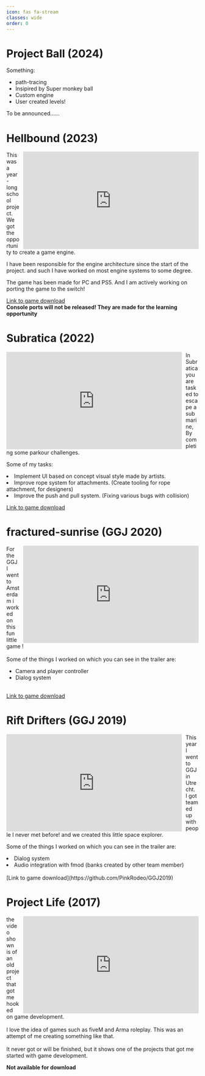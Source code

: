 ```yaml
---
icon: fas fa-stream
classes: wide
order: 0
---
```

# Project Ball (2024)
Something:
- path-tracing
- Insipired by Super monkey ball
- Custom engine
- User created levels!

To be announced......

<!---# Sbox Splatoon (2023)

This project was build in a few weeks, It was me building a gamemode on a new game creation platform by the makers of Garry's mod. 
I did this to see what is possible with their tools & and learn how they structure workflow.
They have a big focus on quick iteration time, I love how fast i can iterate on UI!

[Link to Asset party](https://asset.party/thedimin/spleef)<br/>
[Link to source code](https://github.com/TheDimin/MinimalSplatoon)
-->

# Hellbound (2023)
<div style="float: right; margin-left: 10px;">
    <iframe width="460" height="255" src="https://www.youtube.com/embed/nHJCEHkix4c?si=knCzDpLtkUQ9i0Bc" title="YouTube video player" frameborder="0" allow="accelerometer; autoplay; clipboard-write; encrypted-media; gyroscope; picture-in-picture; web-share" allowfullscreen></iframe>
</div>
This was a year-long school project.
We got the opportunity to create a game engine.

I have been responsible for the engine architecture since the start of the project.
and such I have worked on most engine systems to some degree.

The game has been made for PC and PS5.
And I am actively working on porting the game to the switch!

[Link to game download](https://buas.itch.io/hellbound)<br>
**Console ports will not be released! They are made for the learning opportunity**

# Subratica (2022)

<div style="float: left; margin-right: 10px;">
    <iframe width="460" height="255" src="https://www.youtube.com/embed/8GeWeFvvA8I?si=Nwb9zslF0JrD4CKy" title="YouTube video player" frameborder="0" allow="accelerometer; autoplay; clipboard-write; encrypted-media; gyroscope; picture-in-picture; web-share" allowfullscreen></iframe>
</div>

In Subratica you are tasked to escape a submarine, By completing some parkour challenges.

Some of my tasks:<br>
 <li>Implement UI based on concept visual style made by artists.</li>
 <li>Improve rope system for attachments. (Create tooling for rope attachment, for designers)</li>
 <li>Improve the push and pull system. (Fixing various bugs with collision)</li>


[Link to game download](https://buas.itch.io/2122-y1d-team-7)

# fractured-sunrise (GGJ 2020)

<div style="float: right; margin-left: 10px;">
    <iframe width="460" height="255" src="https://www.youtube.com/embed/2jvsYQlP6KQ?si=TYE2vkv78pbU8GUz" title="YouTube video player" frameborder="0" allow="accelerometer; autoplay; clipboard-write; encrypted-media; gyroscope; picture-in-picture; web-share" allowfullscreen></iframe>
</div>

For the GGJ I went to Amsterdam i worked on this fun little game !<br><br>
Some of the things I worked on which you can see in the trailer are:<br>
- Camera and player controller
- Dialog system

<br> [Link to game download](https://gerbenpasjes.itch.io/fractured-sunrise-demo)

# Rift Drifters (GGJ 2019)

<div style="float: left; margin-right: 10px;">
    <iframe width="460" height="255" src="https://www.youtube.com/embed/K0v7vgA1-BI?si=aZUGqniofnEBcws5" title="YouTube video player" frameborder="0" allow="accelerometer; autoplay; clipboard-write; encrypted-media; gyroscope; picture-in-picture; web-share" allowfullscreen></iframe>
</div>

This year I went to GGJ in Utrecht.<br> I got teamed up with people I never met before! and we created this little space explorer.<br>

Some of the things I worked on which you can see in the trailer are:<br>
 <li>Dialog system</li>
 <li>Audio integration with fmod (banks created by other team member)</li>
<br>
[Link to game download](https://github.com/PinkRodeo/GGJ2019)

# Project Life (2017)


<div style="float: right; margin-left: 10px;">
    <iframe width="460" height="255" src="https://www.youtube.com/embed/94O8t52YHE8?si=AKGFS9CFjv8jg_Ez" title="YouTube video player" frameborder="0" allow="accelerometer; autoplay; clipboard-write; encrypted-media; gyroscope; picture-in-picture; web-share" allowfullscreen></iframe>
</div>
the video shown is of an old project that got me hooked on game development.<br><br>
I love the idea of games such as fiveM and Arma roleplay.
This was an attempt of me creating something like that.<br><br>
It never got or will be finished, but it shows one of the projects that got me started with game development.

**Not available for download**